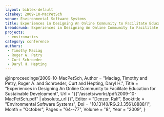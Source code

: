 ```yaml
---
layout: bibtex-default
citekey: 2009-10-MacPetSch
venue: Environmental Software Systems
title: Experiences in Designing An Online Community to Facilitate Education for Sustainable Development (2009)
breadcrumb: Experiences in Designing An Online Community to Facilitate Education for Sustainable Development (2009)
projects:
 - enviromatics
category: conference
authors:
 - Timothy Maciag 
 - Roger A. Petry 
 - Curt Schroeder 
 - Daryl H. Hepting 
---
```

@inproceedings{2009-10-MacPetSch,
	Author =  "Maciag, Timothy and Petry, Roger A. and Schroeder, Curt and Hepting, Daryl H.",
	Title =  "Experiences in Designing An Online Community to Facilitate Education for Sustainable Development",
	Url = \"{{"/assets/works/pdf/2009-10-MacPetSch.pdf" | absolute_url }}\",
	Editor =  "Denzer, Ralf",
	Booktitle =  "Environmental Software Systems",
	Doi =  "10.13140/RG.2.1.3561.8888/1",
	Month =  "October",
	Pages =  "64--77",
	Volume =  "8",
	Year =  "2009",
}
